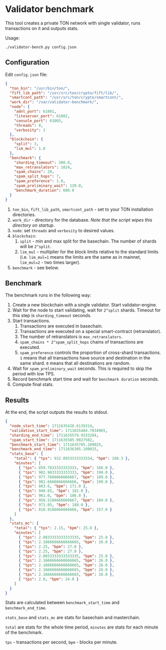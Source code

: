 # Validator benchmark

This tool creates a private TON network with single validator, runs transactions on it and outputs stats.

Usage:

```
./validator-bench.py config.json
```

## Configuration

Edit `config.json` file:

```json
{
  "ton_bin": "/usr/bin/ton/",
  "fift_lib_path": "/usr/src/ton/crypto/fift/lib/",
  "smartcont_path": "/usr/src/ton/crypto/smartcont/",
  "work_dir": "/var/validator-benchmark/",
  "node": {
    "adnl_port": 61001,
    "liteserver_port": 61002,
    "console_port": 61003,
    "threads": 8,
    "verbosity": 1
  },
  "blockchain": {
    "split": 3,
    "lim_mul": 1.0
  },
  "benchmark": {
    "sharding_timeout": 300.0,
    "max_retranslators": 1024,
    "spam_chains": 20,
    "spam_split_hops": 7,
    "spam_preference": 1.0,
    "spam_preliminary_wait": 120.0,
    "benchmark_duration": 600.0
  }
}
```

1. `ton_bin`, `fift_lib_path`, `smartcont_path` - set to your TON installation directories.
2. `work_dir` - directory for the database. *Note that the script wipes this directory on startup*.
3. `node`: set `threads` and `verbosity` to desired values.
4. `blockchain`:
    1. `split` - min and max split for the basechain. The number of shards will be `2^split`.
    2. `lim_mul` - multiplier for the block limits relative to the standard limits (i.e. `lim_mul=1` means the limits
       are the same as in mainnet, `lim_mul=2` - two times larger).
5. `benchmark` - see below.

## Benchmark

The benchmark runs in the following way:

1. Create a new blockchain with a single validator. Start validator-engine.
2. Wait for the node to start validating, wait for `2^split` shards. Timeout for this step is `sharding_timeout`
   seconds.
3. Start transactions.
    1. Transactions are executed in basechain.
    2. Transactions are executed on a special smart-contract (retranslator).
    3. The number of retranslators is `max_retranslators`.
    4. `spam_chains * 2^spam_split_hops` chains of transactions are executed.
    5. `spam_preference` controls the proportion of cross-shard transactions. `1` means that all transactions have
       source and destination in the same shard. `0` means that all destinations are random.
4. Wait for `spam_preliminary_wait` seconds. This is required to skip the period with low TPS.
5. Record benchmark start time and wait for `benchmark duration` seconds.
6. Compute final stats.

## Results
At the end, the script outputs the results to stdout.

```json
{
  "node_start_time": 1711635420.6139314,
  "validation_start_time": 1711635484.7034965,
  "sharding_end_time": 1711635579.9333284,
  "spam_start_time": 1711635585.0027502,
  "benchmark_start_time": 1711635705.109025,
  "benchmark_end_time": 1711636305.109025,
  "stats_base": {
    "total": { "tps": 932.0933333333334, "bpm": 180.3 },
    "minutes": [
      { "tps": 859.7833333333333, "bpm": 166.0 },
      { "tps": 982.9833333333333, "bpm": 190.0 },
      { "tps": 977.7666666666667, "bpm": 189.0 },
      { "tps": 982.6666666666666, "bpm": 190.0 },
      { "tps": 883.6, "bpm": 171.0 },
      { "tps": 940.65, "bpm": 182.0 },
      { "tps": 961.0, "bpm": 186.0 },
      { "tps": 950.5166666666667, "bpm": 184.0 },
      { "tps": 971.05, "bpm": 188.0 },
      { "tps": 810.9166666666666, "bpm": 157.0 }
    ]
  },
  "stats_mc": {
    "total": { "tps": 2.15, "bpm": 25.8 },
    "minutes": [
      { "tps": 2.0833333333333335, "bpm": 25.0 },
      { "tps": 2.1666666666666665, "bpm": 26.0 },
      { "tps": 2.25, "bpm": 27.0 },
      { "tps": 2.25, "bpm": 27.0 },
      { "tps": 2.0833333333333335, "bpm": 25.0 },
      { "tps": 2.1666666666666665, "bpm": 26.0 },
      { "tps": 2.1666666666666665, "bpm": 26.0 },
      { "tps": 2.1666666666666665, "bpm": 26.0 },
      { "tps": 2.1666666666666665, "bpm": 26.0 },
      { "tps": 2.0, "bpm": 24.0 }
    ]
  }
}
```

Stats are calculated between `benchmark_start_time` and `benchmark_end_time`.

`stats_base` and `stats_mc` are stats for basechain and masterchain.

`total` are stats for the whole time period, `minutes` are stats for each minute of the benchmark.

`tps` - transactions per second, `bpm` - blocks per minute.